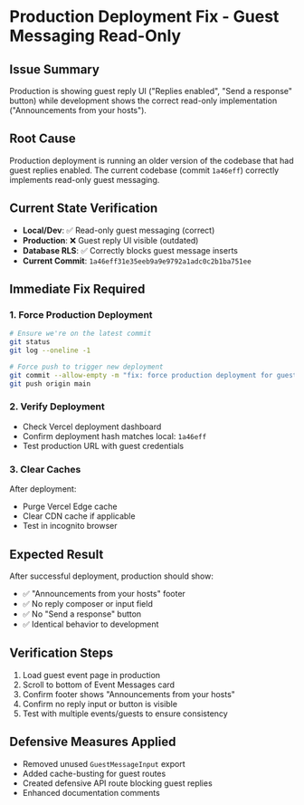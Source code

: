 # Production Deployment Fix - Guest Messaging Read-Only

## Issue Summary
Production is showing guest reply UI ("Replies enabled", "Send a response" button) while development shows the correct read-only implementation ("Announcements from your hosts").

## Root Cause
Production deployment is running an older version of the codebase that had guest replies enabled. The current codebase (commit `1a46eff`) correctly implements read-only guest messaging.

## Current State Verification
- **Local/Dev**: ✅ Read-only guest messaging (correct)
- **Production**: ❌ Guest reply UI visible (outdated)
- **Database RLS**: ✅ Correctly blocks guest message inserts
- **Current Commit**: `1a46eff31e35eeb9a9e9792a1adc0c2b1ba751ee`

## Immediate Fix Required

### 1. Force Production Deployment
```bash
# Ensure we're on the latest commit
git status
git log --oneline -1

# Force push to trigger new deployment
git commit --allow-empty -m "fix: force production deployment for guest messaging read-only"
git push origin main
```

### 2. Verify Deployment
- Check Vercel deployment dashboard
- Confirm deployment hash matches local: `1a46eff`
- Test production URL with guest credentials

### 3. Clear Caches
After deployment:
- Purge Vercel Edge cache
- Clear CDN cache if applicable
- Test in incognito browser

## Expected Result
After successful deployment, production should show:
- ✅ "Announcements from your hosts" footer
- ✅ No reply composer or input field
- ✅ No "Send a response" button
- ✅ Identical behavior to development

## Verification Steps
1. Load guest event page in production
2. Scroll to bottom of Event Messages card
3. Confirm footer shows "Announcements from your hosts"
4. Confirm no reply input or button is visible
5. Test with multiple events/guests to ensure consistency

## Defensive Measures Applied
- Removed unused `GuestMessageInput` export
- Added cache-busting for guest routes
- Created defensive API route blocking guest replies
- Enhanced documentation comments
